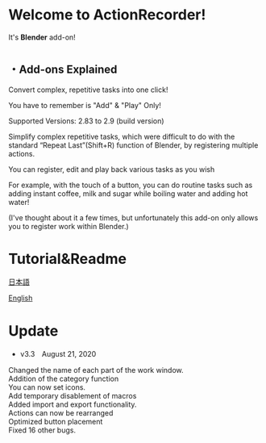 # Welcome to ActionRecorder!

It's **Blender** add-on!
#
## ・Add-ons Explained

Convert complex, repetitive tasks into one click!

You have to remember is "Add" & "Play" Only!

Supported Versions: 2.83 to 2.9 (build version)

Simplify complex repetitive tasks, which were difficult to do with the standard “Repeat Last”(Shift+R) function of Blender, by registering multiple actions.

You can register, edit and play back various tasks as you wish

For example, with the touch of a button, you can do routine tasks such as adding instant coffee, milk and sugar while boiling water and adding hot water!

(I've thought about it a few times, but unfortunately this add-on only allows you to register work within Blender.)

# Tutorial&Readme
[日本語](https://inamurajin.wixsite.com/website/post/tutorial_readme_jp)

[English](https://inamurajin.wixsite.com/website/post/tutorial_readme_en)

#
# Update

 - v3.3　August 21, 2020

Changed the name of each part of the work window.<br>
Addition of the category function<br>
You can now set icons.<br>
Add temporary disablement of macros<br>
Added import and export functionality.<br>
Actions can now be rearranged<br>
Optimized button placement<br>
Fixed 16 other bugs.<br>
